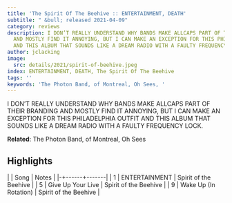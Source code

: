 ```yaml
---
title: 'The Spirit Of The Beehive :: ENTERTAINMENT, DEATH'
subtitle: " &bull; released 2021-04-09"
category: reviews
description: I DON’T REALLY UNDERSTAND WHY BANDS MAKE ALLCAPS PART OF THEIR BRANDING
  AND MOSTLY FIND IT ANNOYING, BUT I CAN MAKE AN EXCEPTION FOR THIS PHILADELPHIA OUTFIT
  AND THIS ALBUM THAT SOUNDS LIKE A DREAM RADIO WITH A FAULTY FREQUENCY LOCK.
author: jclacking
image:
  src: details/2021/spirit-of-beehive.jpeg
index: ENTERTAINMENT, DEATH, The Spirit Of The Beehive
tags: ''
keywords: 'The Photon Band, of Montreal, Oh Sees, '
---
```

I DON’T REALLY UNDERSTAND WHY BANDS MAKE ALLCAPS PART OF THEIR BRANDING AND MOSTLY FIND IT ANNOYING, BUT I CAN MAKE AN EXCEPTION FOR THIS PHILADELPHIA OUTFIT AND THIS ALBUM THAT SOUNDS LIKE A DREAM RADIO WITH A FAULTY FREQUENCY LOCK.<!--more-->

**Related**: The Photon Band, of Montreal, Oh Sees

## Highlights

| | Song | Notes |
|-+------+-------|
| 1 | ENTERTAINMENT | Spirit of the Beehive |
| 5 | Give Up Your Live | Spirit of the Beehive |
| 9 | Wake Up (In Rotation) | Spirit of the Beehive |

